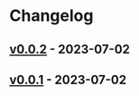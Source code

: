 # Changelog

## [v0.0.2](https://github.com/ryuichi1208/mackerel-plugin-dns-lookup/compare/v0.0.1...v0.0.2) - 2023-07-02

## [v0.0.1](https://github.com/ryuichi1208/mackerel-plugin-dns-lookup/commits/v0.0.1) - 2023-07-02
